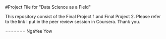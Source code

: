 #Project File for "Data Science as a Field"

This repository consist of the Final Project 1 and Final Project 2.  Please refer to the link I put in the peer review session in Coursera.  Thank you.


=======
NgaYee Yow
